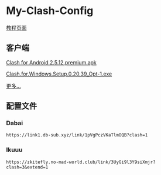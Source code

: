 # My-Clash-Config

[教程页面](/mcct.md)

## 客户端

[Clash for Android 2.5.12.premium.apk](https://github.hscsec.cn/zkitefly/zkitefly.github.io/releases/download/3/Clash.for.Android.2.5.12.premium.apk)

[Clash.for.Windows.Setup.0.20.39_Opt-1.exe](https://github.hscsec.cn/zkitefly/zkitefly.github.io/releases/download/3/Clash.for.Windows.Setup.0.20.39_Opt-1.exe)

[更多...](https://github.hscsec.cn/zkitefly/zkitefly.github.io/releases/tag/3)

## 配置文件

### Dabai

`https://link1.db-sub.xyz/link/1pVgPczVKaTlmOQB?clash=1`

### Ikuuu

`https://zkitefly.no-mad-world.club/link/3UyGi9l3Y9siXmjr?clash=3&extend=1`
